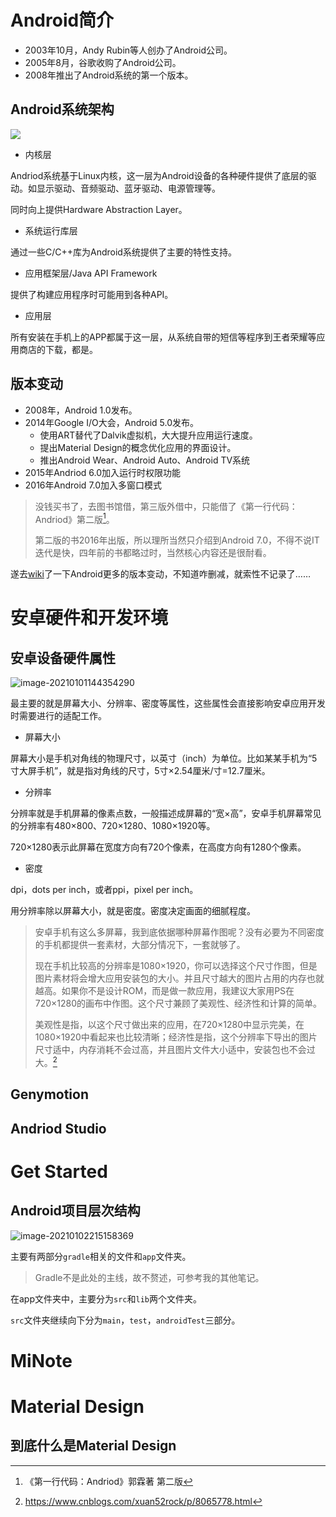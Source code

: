 # Android简介

* 2003年10月，Andy Rubin等人创办了Android公司。
* 2005年8月，谷歌收购了Android公司。
* 2008年推出了Android系统的第一个版本。

## Android系统架构

![](C:\Users\Five\Desktop\note\img\android-stack_2x.png)

* 内核层

Andriod系统基于Linux内核，这一层为Android设备的各种硬件提供了底层的驱动。如显示驱动、音频驱动、蓝牙驱动、电源管理等。

同时向上提供Hardware Abstraction Layer。

* 系统运行库层

通过一些C/C++库为Android系统提供了主要的特性支持。

* 应用框架层/Java API Framework

提供了构建应用程序时可能用到各种API。

* 应用层

所有安装在手机上的APP都属于这一层，从系统自带的短信等程序到王者荣耀等应用商店的下载，都是。



## 版本变动

* 2008年，Android 1.0发布。
* 2014年Google I/O大会，Android 5.0发布。
  * 使用ART替代了Dalvik虚拟机，大大提升应用运行速度。
  * 提出Material Design的概念优化应用的界面设计。
  * 推出Android Wear、Android Auto、Android TV系统
* 2015年Andriod 6.0加入运行时权限功能
* 2016年Android 7.0加入多窗口模式

> 没钱买书了，去图书馆借，第三版外借中，只能借了《第一行代码：Andriod》第二版[^1]。
>
> 第二版的书2016年出版，所以理所当然只介绍到Android 7.0，不得不说IT迭代是快，四年前的书都略过时，当然核心内容还是很耐看。

遂去[wiki](https://en.wikipedia.org/wiki/Android_version_history)了一下Android更多的版本变动，不知道咋删减，就索性不记录了……



# 安卓硬件和开发环境

## 安卓设备硬件属性

![image-20210101144354290](C:\Users\Five\Desktop\note\img\image-20210101144354290.png)

最主要的就是屏幕大小、分辨率、密度等属性，这些属性会直接影响安卓应用开发时需要进行的适配工作。

* 屏幕大小

屏幕大小是手机对角线的物理尺寸，以英寸（inch）为单位。比如某某手机为“5寸大屏手机”，就是指对角线的尺寸，5寸×2.54厘米/寸=12.7厘米。

* 分辨率

分辨率就是手机屏幕的像素点数，一般描述成屏幕的“宽×高”，安卓手机屏幕常见的分辨率有480×800、720×1280、1080×1920等。

720×1280表示此屏幕在宽度方向有720个像素，在高度方向有1280个像素。

* 密度

dpi，dots per inch，或者ppi，pixel per inch。

用分辨率除以屏幕大小，就是密度。密度决定画面的细腻程度。

> 安卓手机有这么多屏幕，我到底依据哪种屏幕作图呢？没有必要为不同密度的手机都提供一套素材，大部分情况下，一套就够了。
>
> 现在手机比较高的分辨率是1080×1920，你可以选择这个尺寸作图，但是图片素材将会增大应用安装包的大小。并且尺寸越大的图片占用的内存也就 越高。如果你不是设计ROM，而是做一款应用，我建议大家用PS在720×1280的画布中作图。这个尺寸兼顾了美观性、经济性和计算的简单。
>
> 美观性是指，以这个尺寸做出来的应用，在720×1280中显示完美，在1080×1920中看起来也比较清晰；经济性是指，这个分辨率下导出的图片尺寸适中，内存消耗不会过高，并且图片文件大小适中，安装包也不会过大。[^2]

## Genymotion



## Andriod Studio





# Get Started

## Android项目层次结构

![image-20210102215158369](C:\Users\Five\Desktop\note\img\image-20210102215158369.png)

主要有两部分`gradle`相关的文件和`app`文件夹。

> Gradle不是此处的主线，故不赘述，可参考我的其他笔记。

在app文件夹中，主要分为`src`和`lib`两个文件夹。

`src`文件夹继续向下分为`main`，`test`，`androidTest`三部分。



# MiNote







# Material Design

## 到底什么是Material Design









[^1]:《第一行代码：Andriod》郭霖著 第二版
[^2]: https://www.cnblogs.com/xuan52rock/p/8065778.html
[^3]:https://github.com/Freelander/Android_Data
